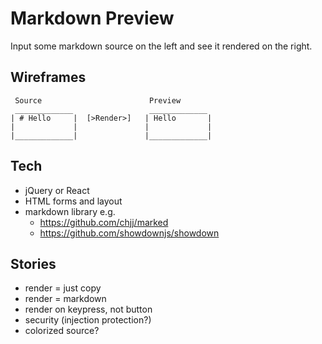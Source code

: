 # Markdown Preview

Input some markdown source on the left and see it rendered on the right.

## Wireframes

```
 Source                        Preview
 _____________                 _____________
| # Hello     |  [>Render>]   | Hello       |
|             |               |             | 
|_____________|               |_____________|
```

## Tech

* jQuery or React
* HTML forms and layout
* markdown library e.g. 
  * https://github.com/chjj/marked
  * https://github.com/showdownjs/showdown

## Stories

- render = just copy 
- render = markdown
- render on keypress, not button
- security (injection protection?)
- colorized source?

